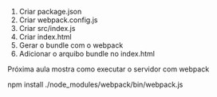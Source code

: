 1. Criar package.json
1. Criar webpack.config.js
1. Criar src/index.js
1. Criar index.html
1. Gerar o bundle com o webpack
1. Adicionar o arquibo bundle no index.html

Próxima aula mostra como executar o servidor com webpack


npm install
./node_modules/webpack/bin/webpack.js